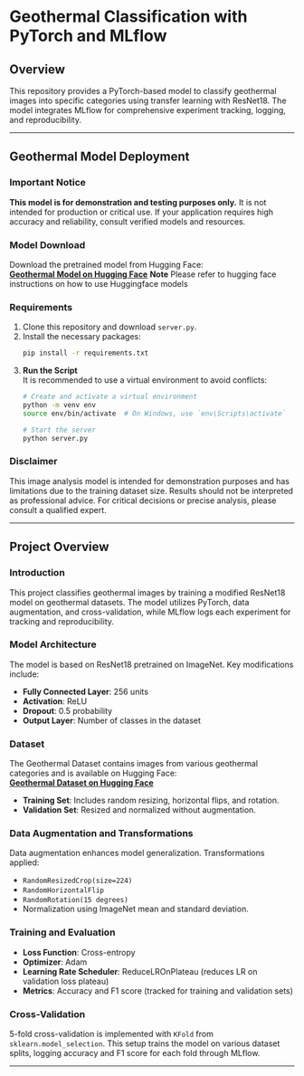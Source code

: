 # Geothermal Classification with PyTorch and MLflow

## Overview
This repository provides a PyTorch-based model to classify geothermal images into specific categories using transfer learning with ResNet18. The model integrates MLflow for comprehensive experiment tracking, logging, and reproducibility.

---

## Geothermal Model Deployment

### **Important Notice**
**This model is for demonstration and testing purposes only.** It is not intended for production or critical use. If your application requires high accuracy and reliability, consult verified models and resources.

### Model Download
Download the pretrained model from Hugging Face:  
**[Geothermal Model on Hugging Face](https://huggingface.co/Kamalikinuthia/Geothermal_model/commit/f281d69041cdcb8643c1cbf4c4d547802d325777)**
**Note**
Please refer to hugging face instructions on how to use Huggingface models

### Requirements
1. Clone this repository and download `server.py`.
2. Install the necessary packages:
   ```bash
   pip install -r requirements.txt
   ```
3. **Run the Script**  
   It is recommended to use a virtual environment to avoid conflicts:
   ```bash
   # Create and activate a virtual environment
   python -m venv env
   source env/bin/activate  # On Windows, use `env\Scripts\activate`

   # Start the server
   python server.py
   ```

### **Disclaimer**
This image analysis model is intended for demonstration purposes and has limitations due to the training dataset size. Results should not be interpreted as professional advice. For critical decisions or precise analysis, please consult a qualified expert.

---

## Project Overview

### **Introduction**
This project classifies geothermal images by training a modified ResNet18 model on geothermal datasets. The model utilizes PyTorch, data augmentation, and cross-validation, while MLflow logs each experiment for tracking and reproducibility.

### **Model Architecture**
The model is based on ResNet18 pretrained on ImageNet. Key modifications include:

- **Fully Connected Layer**: 256 units
- **Activation**: ReLU
- **Dropout**: 0.5 probability
- **Output Layer**: Number of classes in the dataset

### **Dataset**
The Geothermal Dataset contains images from various geothermal categories and is available on Hugging Face:  
**[Geothermal Dataset on Hugging Face](https://huggingface.co/datasets/Kamalikinuthia/geothermal-dataset)**

- **Training Set**: Includes random resizing, horizontal flips, and rotation.
- **Validation Set**: Resized and normalized without augmentation.

### **Data Augmentation and Transformations**
Data augmentation enhances model generalization. Transformations applied:

- `RandomResizedCrop(size=224)`
- `RandomHorizontalFlip`
- `RandomRotation(15 degrees)`
- Normalization using ImageNet mean and standard deviation.

### **Training and Evaluation**
- **Loss Function**: Cross-entropy
- **Optimizer**: Adam
- **Learning Rate Scheduler**: ReduceLROnPlateau (reduces LR on validation loss plateau)
- **Metrics**: Accuracy and F1 score (tracked for training and validation sets)

### **Cross-Validation**
5-fold cross-validation is implemented with `KFold` from `sklearn.model_selection`. This setup trains the model on various dataset splits, logging accuracy and F1 score for each fold through MLflow.

---

